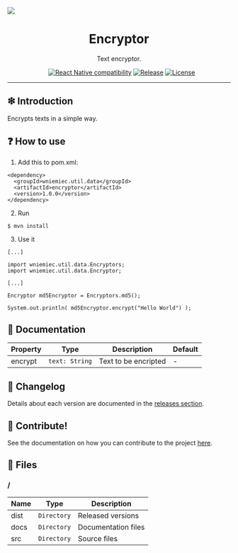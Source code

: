 ![](https://github.com/wniemiec-util-data/encryptor/blob/master/docs/img/logo/logo.jpg)

<h1 align='center'>Encryptor</h1>
<p align='center'>Text encryptor.</p>
<p align="center">
	<a href="https://github.com/wniemiec-util-data/encryptor/actions/workflows/windows.yml"><img src="https://github.com/wniemiec-util-data/encryptor/actions/workflows/windows.yml/badge.svg" alt=""></a>
	<a href="https://github.com/wniemiec-util-data/encryptor/actions/workflows/macos.yml"><img src="https://github.com/wniemiec-util-data/encryptor/actions/workflows/macos.yml/badge.svg" alt=""></a>
	<a href="https://github.com/wniemiec-util-data/encryptor/actions/workflows/ubuntu.yml"><img src="https://github.com/wniemiec-util-data/encryptor/actions/workflows/ubuntu.yml/badge.svg" alt=""></a>
	<a href="https://reactnative.dev/"><img src="https://img.shields.io/badge/React Native-0.60+-D0008F.svg" alt="React Native compatibility"></a>
	<a href="https://github.com/wniemiec-util-data/encryptor/releases"><img src="https://img.shields.io/github/v/release/wniemiec-util-data/encryptor" alt="Release"></a>
	<a href="https://github.com/wniemiec-util-data/encryptor/blob/master/LICENSE"><img src="https://img.shields.io/github/license/wniemiec-util-data/encryptor" alt="License"></a>
</p>
<hr />

## ❇ Introduction
Encrypts texts in a simple way.

## ❓ How to use
1. Add this to pom.xml:
```
<dependency>
  <groupId>wniemiec.util.data</groupId>
  <artifactId>encryptor</artifactId>
  <version>1.0.0</version>
</dependency>
```

2. Run
```
$ mvn install
```

3. Use it
```
[...]

import wniemiec.util.data.Encryptors;
import wniemiec.util.data.Encryptor;

[...]

Encryptor md5Encryptor = Encryptors.md5();

System.out.println( md5Encryptor.encrypt("Hello World") );
```

## 📖 Documentation
|        Property        |Type|Description|Default|
|----------------|-------------------------------|-----------------------------|--------|
|encrypt |`text: String`|Text to be encripted| - |

## 🚩 Changelog
Details about each version are documented in the [releases section](https://github.com/williamniemiec/wniemiec-util-data/encryptor/releases).

## 🤝 Contribute!
See the documentation on how you can contribute to the project [here](https://github.com/wniemiec-util-data/encryptor/blob/master/CONTRIBUTING.md).

## 📁 Files

### /
|        Name        |Type|Description|
|----------------|-------------------------------|-----------------------------|
|dist |`Directory`|Released versions|
|docs |`Directory`|Documentation files|
|src     |`Directory`| Source files|
